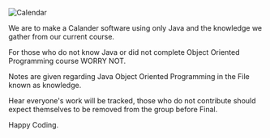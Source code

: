 ![Calendar](https://github.com/user-attachments/assets/25a4e069-7d9f-4bd0-bc31-4138c50d6484)


We are to make a Calander software using only Java and the knowledge we gather from our current course.

For those who do not know Java or did not complete Object Oriented Programming course WORRY NOT.

Notes are given regarding Java Object Oriented Programming in the File known as knowledge.

Hear everyone's work will be tracked, those who do not contribute should expect themselves to be removed from the group before Final.

Happy Coding.
